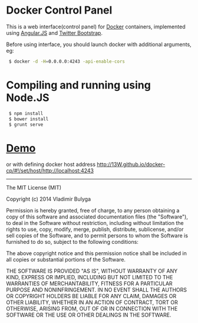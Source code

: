 Docker Control Panel
====================

This is a web interface(control panel) for [Docker](http://docker.io) containers, 
implemented using [Angular.JS](http://angularjs.org) and [Twitter Bootstrap](http://getbootstrap.com/).

Before using interface, you should launch docker with additional arguments, eg:

```bash
 $ docker -d -H=0.0.0.0:4243 -api-enable-cors
```

Compiling and running using Node.JS
===================================

```bash
 $ npm install
 $ bower install
 $ grunt serve
```

[Demo](http://13W.github.io/docker-cp/)
=======================================

or with defining docker host address
http://13W.github.io/docker-cp/#!/set/host/http://localhost:4243

----

The MIT License (MIT)

Copyright (c) 2014 Vladimir Bulyga

Permission is hereby granted, free of charge, to any person obtaining a copy of
this software and associated documentation files (the "Software"), to deal in
the Software without restriction, including without limitation the rights to
use, copy, modify, merge, publish, distribute, sublicense, and/or sell copies of
the Software, and to permit persons to whom the Software is furnished to do so,
subject to the following conditions:

The above copyright notice and this permission notice shall be included in all
copies or substantial portions of the Software.

THE SOFTWARE IS PROVIDED "AS IS", WITHOUT WARRANTY OF ANY KIND, EXPRESS OR
IMPLIED, INCLUDING BUT NOT LIMITED TO THE WARRANTIES OF MERCHANTABILITY, FITNESS
FOR A PARTICULAR PURPOSE AND NONINFRINGEMENT. IN NO EVENT SHALL THE AUTHORS OR
COPYRIGHT HOLDERS BE LIABLE FOR ANY CLAIM, DAMAGES OR OTHER LIABILITY, WHETHER
IN AN ACTION OF CONTRACT, TORT OR OTHERWISE, ARISING FROM, OUT OF OR IN
CONNECTION WITH THE SOFTWARE OR THE USE OR OTHER DEALINGS IN THE SOFTWARE.
